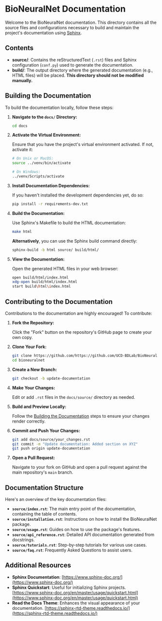 # BioNeuralNet Documentation

Welcome to the BioNeuralNet documentation. This directory contains all the source files and configurations necessary to build and maintain the project's documentation using [Sphinx](https://www.sphinx-doc.org/).

## **Contents**

- **source/**: Contains the reStructuredText (`.rst`) files and Sphinx configuration (`conf.py`) used to generate the documentation.
- **build/**: The output directory where the generated documentation (e.g., HTML files) will be placed. **This directory should not be modified manually.**

## **Building the Documentation**

To build the documentation locally, follow these steps:

1. **Navigate to the `docs/` Directory:**

    ```bash
    cd docs
    ```

2. **Activate the Virtual Environment:**

    Ensure that you have the project's virtual environment activated. If not, activate it:

    ```bash
    # On Unix or MacOS:
    source ../venv/bin/activate

    # On Windows:
    ../venv/Scripts/activate
    ```

3. **Install Documentation Dependencies:**

    If you haven't installed the development dependencies yet, do so:

    ```bash
    pip install -r requirements-dev.txt
    ```

4. **Build the Documentation:**

    Use Sphinx's Makefile to build the HTML documentation:

    ```bash
    make html
    ```

    **Alternatively**, you can use the Sphinx build command directly:

    ```bash
    sphinx-build -b html source/ build/html/
    ```

5. **View the Documentation:**

    Open the generated HTML files in your web browser:

    ```bash
    open build/html/index.html
    xdg-open build/html/index.html
    start build\html\index.html
    ```

## **Contributing to the Documentation**

Contributions to the documentation are highly encouraged! To contribute:

1. **Fork the Repository:**

    Click the "Fork" button on the repository's GitHub page to create your own copy.

2. **Clone Your Fork:**

    ```bash
    git clone https://github.com/https://github.com/UCD-BDLab/BioNeuralNet.git
    cd bioneuralnet
    ```

3. **Create a New Branch:**

    ```bash
    git checkout -b update-documentation
    ```

4. **Make Your Changes:**

    Edit or add `.rst` files in the `docs/source/` directory as needed.

5. **Build and Preview Locally:**

    Follow the [Building the Documentation](#building-the-documentation) steps to ensure your changes render correctly.

6. **Commit and Push Your Changes:**

    ```bash
    git add docs/source/your_changes.rst
    git commit -m "Update documentation: Added section on XYZ"
    git push origin update-documentation
    ```

7. **Open a Pull Request:**

    Navigate to your fork on GitHub and open a pull request against the main repository's `main` branch.

## **Documentation Structure**

Here's an overview of the key documentation files:

- **`source/index.rst`**: The main entry point of the documentation, containing the table of contents.
- **`source/installation.rst`**: Instructions on how to install the BioNeuralNet package.
- **`source/usage.rst`**: Guides on how to use the package's features.
- **`source/api_reference.rst`**: Detailed API documentation generated from docstrings.
- **`source/tutorials.rst`**: Step-by-step tutorials for various use cases.
- **`source/faq.rst`**: Frequently Asked Questions to assist users.

## **Additional Resources**

- **Sphinx Documentation**: [https://www.sphinx-doc.org/](https://www.sphinx-doc.org/)
- **Sphinx Quickstart**: Useful for initializing Sphinx projects. [https://www.sphinx-doc.org/en/master/usage/quickstart.html](https://www.sphinx-doc.org/en/master/usage/quickstart.html)
- **Read the Docs Theme**: Enhances the visual appearance of your documentation. [https://sphinx-rtd-theme.readthedocs.io/](https://sphinx-rtd-theme.readthedocs.io/)




